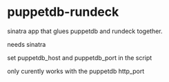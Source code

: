 puppetdb-rundeck
================

sinatra app that glues puppetdb and rundeck together. 

needs sinatra 

set puppetdb_host and puppetdb_port in the script

only curently works with the puppetdb http_port
